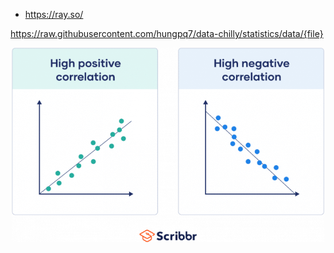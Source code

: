 - https://ray.so/

https://raw.githubusercontent.com/hungpq7/data-chilly/statistics/data/{file}

<center>
<img src="https://raw.githubusercontent.com/hungpq7/data-chilly/statistics/image/image.png" width=500px;>
</center>